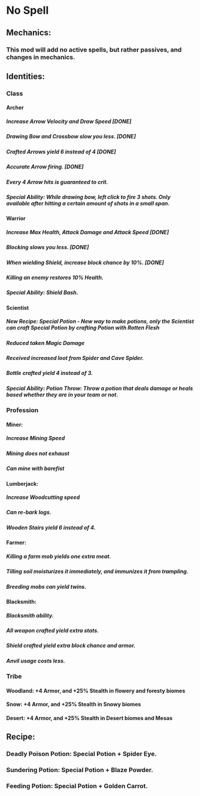 # No Spell

## Mechanics:
### This mod will add no active spells, but rather passives, and changes in mechanics.

## Identities:
### Class
#### Archer
##### Increase Arrow Velocity and Draw Speed [DONE]
##### Drawing Bow and Crossbow slow you less. [DONE]
##### Crafted Arrows yield 6 instead of 4 [DONE]
##### Accurate Arrow firing. [DONE]
##### Every 4 Arrow hits is guaranteed to crit.

##### Special Ability: While drawing bow, left click to fire 3 shots. Only available after hitting a certain amount of shots in a small span.

#### Warrior
##### Increase Max Health, Attack Damage and Attack Speed [DONE]
##### Blocking slows you less. [DONE]
##### When wielding Shield, increase block chance by 10%. [DONE]
##### Killing an enemy restores 10% Health.

##### Special Ability: Shield Bash.

#### Scientist
##### New Recipe: Special Potion - New way to make potions, only the Scientist can craft Special Potion by crafting Potion with Rotten Flesh
##### Reduced taken Magic Damage
##### Received increased loot from Spider and Cave Spider.
##### Bottle crafted yield 4 instead of 3.

##### Special Ability: Potion Throw: Throw a potion that deals damage or heals based whether they are in your team or not.

### Profession
#### Miner:
##### Increase Mining Speed
##### Mining does not exhaust
##### Can mine with barefist

#### Lumberjack:
##### Increase Woodcutting speed
##### Can re-bark logs.
##### Wooden Stairs yield 6 instead of 4.

#### Farmer:
##### Killing a farm mob yields one extra meat.
##### Tilling soil moisturizes it immediately, and immunizes it from trampling.
##### Breeding mobs can yield twins.

#### Blacksmith:
##### Blacksmith ability.
##### All weapon crafted yield extra stats.
##### Shield crafted yield extra block chance and armor.
##### Anvil usage costs less.

### Tribe
#### Woodland: +4 Armor, and +25% Stealth in flowery and foresty biomes
#### Snow: +4 Armor, and +25% Stealth in Snowy biomes
#### Desert: +4 Armor, and +25% Stealth in Desert biomes and Mesas

## Recipe:
### Deadly Poison Potion: Special Potion + Spider Eye.
### Sundering Potion: Special Potion + Blaze Powder.
### Feeding Potion: Special Potion + Golden Carrot.
